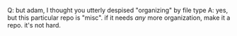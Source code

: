 Q: but adam, I thought you utterly despised "organizing" by file type
A: yes, but this particular repo is "misc". if it needs *any* more organization, make it a repo. it's not hard.
